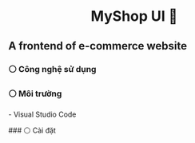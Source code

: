 <h1 align="center">MyShop UI 📝</h1>
<p align="center">

</p>

<h2>A frontend of e-commerce website</h2>

### ⚪️ Công nghệ sử dụng

### ⚪️ Môi trường
<p>
  - Visual Studio Code
</p>
### ⚪️ Cài đặt

